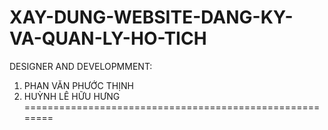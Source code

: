 # XAY-DUNG-WEBSITE-DANG-KY-VA-QUAN-LY-HO-TICH

DESIGNER AND DEVELOPMMENT: 
1. PHAN VĂN PHƯỚC THỊNH
2. HUỲNH LÊ HỮU HƯNG
========================================================

